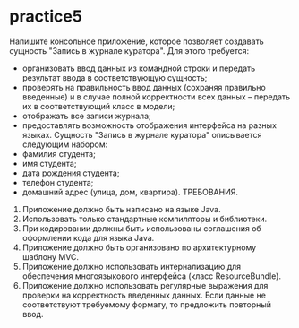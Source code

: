 # practice5
Напишите консольное приложение, которое позволяет создавать
сущность "Запись в журнале куратора".
Для этого требуется:
- организовать ввод данных из командной строки и передать результат ввода
в соответствующую сущность;
- проверять на правильность ввод данных (сохраняя правильно введенные) и
в случае полной корректности всех данных – передать их в
соответствующий класс в модели;
- отображать все записи журнала;
- предоставлять возможность отображения интерфейса на разных языках.
Сущность "Запись в журнале куратора" описывается следующим
набором:
- фамилия студента;
- имя студента;
- дата рождения студента;
- телефон студента;
- домашний адрес (улица, дом, квартира).
ТРЕБОВАНИЯ.
1. Приложение должно быть написано на языке Java.
2. Использовать только стандартные компиляторы и библиотеки.
3. При кодировании должны быть использованы соглашения об
оформлении кода для языка Java.
4. Приложение должно быть организовано по архитектурному шаблону
MVC.
5. Приложение должно использовать интернализацию для обеспечения
многоязыкового интерфейса (класс ResourceBundle).
6. Приложение должно использовать регулярные выражения для
проверки на корректность введенных данных. Если данные не
соответствуют требуемому формату, то предложить повторный ввод.
